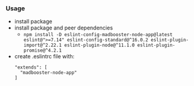 ### Usage
* install package
* install package and peer dependencies
  * `npm install -D eslint-config-madbooster-node-app@latest eslint@">=7.14" eslint-config-standard@^16.0.2 eslint-plugin-import@^2.22.1 eslint-plugin-node@^11.1.0 eslint-plugin-promise@^4.2.1`
* create .eslintrc file with:
  ```
  "extends": [
    "madbooster-node-app"
  ]
  ```